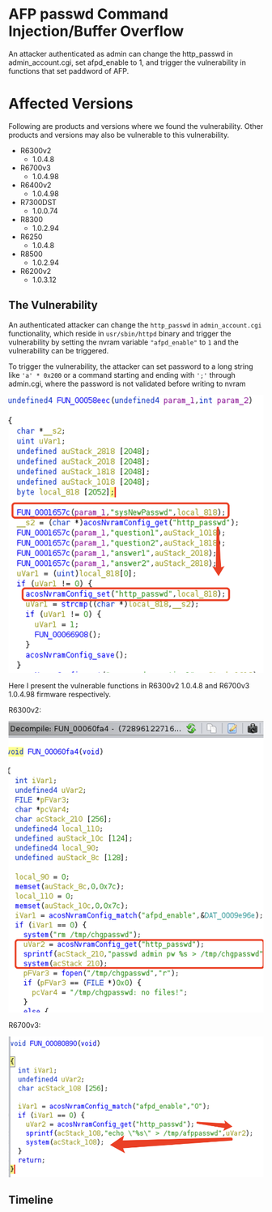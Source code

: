 # AFP passwd Command Injection/Buffer Overflow

An attacker authenticated as admin can change the http_passwd in admin_account.cgi, set afpd_enable to 1, and trigger the vulnerability in functions that set paddword of AFP.

# Affected Versions

Following are products and versions where we found the vulnerability. Other products and versions may also be vulnerable to this vulnerability.

* R6300v2
  * 1.0.4.8
* R6700v3
  * 1.0.4.98
* R6400v2
  * 1.0.4.98
* R7300DST
  * 1.0.0.74
* R8300
  * 1.0.2.94
* R6250
  * 1.0.4.8
* R8500
  * 1.0.2.94
* R6200v2
  * 1.0.3.12

## The Vulnerability

An authenticated attacker can change the `http_passwd` in `admin_account.cgi` functionality, which reside in `usr/sbin/httpd` binary and trigger the vulnerability by setting the nvram variable `"afpd_enable"` to `1` and the vulnerability can be triggered.

To trigger the vulnerability, the attacker can set password to a long string like `'a' * 0x200` or a command starting and ending with `';'` through admin.cgi, where the password is not validated before writing to nvram

![](./admin_account.png)

Here I present the vulnerable functions in R6300v2 1.0.4.8 and R6700v3 1.0.4.98 firmware respectively.

R6300v2:

![](./R6300v2.png)


R6700v3:

![](./R6700v3.png)

## Timeline
